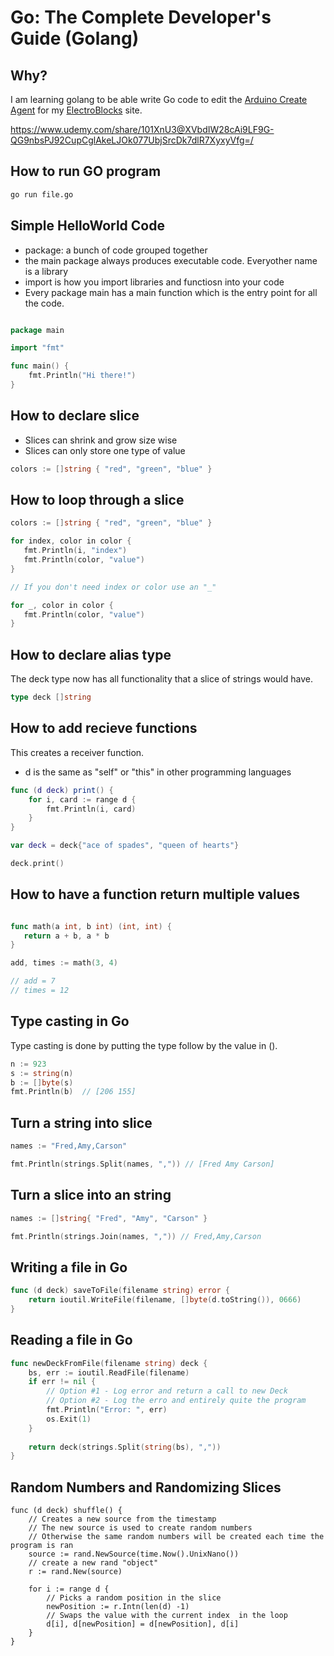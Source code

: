# Go: The Complete Developer's Guide (Golang)

## Why?

I am learning golang to be able write Go code to edit the [Arduino Create Agent](https://github.com/arduino/arduino-create-agent) for my [ElectroBlocks](https://electroblocks.org/) site.

https://www.udemy.com/share/101XnU3@XVbdIW28cAi9LF9G-QG9nbsPJ92CupCglAkeLJOk077UbjSrcDk7dlR7XyxyVfg=/

## How to run GO program

```bash
go run file.go
```

## Simple HelloWorld Code

- package: a bunch of code grouped together
- the main package always produces executable code.  Everyother name is a library
- import is how you import libraries and functiosn into your code
- Every package main has a main function which is the entry point for all the code.

```go

package main

import "fmt"

func main() {
	fmt.Println("Hi there!")
}

```

## How to declare slice

- Slices can shrink and grow size wise
- Slices can only store one type of value

```go
colors := []string { "red", "green", "blue" }
```

## How to loop through a slice

```go
colors := []string { "red", "green", "blue" }

for index, color in color {
   fmt.Println(i, "index")
   fmt.Println(color, "value")
}

// If you don't need index or color use an "_"

for _, color in color {
   fmt.Println(color, "value")
}

```

## How to declare alias type

The deck type now has all functionality that a slice of strings would have.

```go
type deck []string
```

## How to add recieve functions 

This creates a receiver function.  

- d is the same as "self" or "this" in other programming languages

```swift
func (d deck) print() {
	for i, card := range d {
		fmt.Println(i, card)
	}
}

var deck = deck{"ace of spades", "queen of hearts"}

deck.print()

```

## How to have a function return multiple values

```go

func math(a int, b int) (int, int) {
   return a + b, a * b
}

add, times := math(3, 4)

// add = 7
// times = 12

```

## Type casting in Go

Type casting is done by putting the type follow by the value in ().

```go
n := 923
s := string(n)
b := []byte(s)
fmt.Println(b)  // [206 155]
```

## Turn a string into slice

```go
names := "Fred,Amy,Carson"

fmt.Println(strings.Split(names, ",")) // [Fred Amy Carson]
```

## Turn a slice into an string


```go
names := []string{ "Fred", "Amy", "Carson" }

fmt.Println(strings.Join(names, ",")) // Fred,Amy,Carson
```

## Writing a file in Go


```go
func (d deck) saveToFile(filename string) error {
    return ioutil.WriteFile(filename, []byte(d.toString()), 0666)
}
```

## Reading a file in Go

```go
func newDeckFromFile(filename string) deck {
	bs, err := ioutil.ReadFile(filename)
	if err != nil {
		// Option #1 - Log error and return a call to new Deck
		// Option #2 - Log the erro and entirely quite the program
		fmt.Println("Error: ", err)
		os.Exit(1)
	}
	
	return deck(strings.Split(string(bs), ","))
}
```

## Random Numbers and Randomizing Slices

```
func (d deck) shuffle() {
	// Creates a new source from the timestamp
	// The new source is used to create random numbers
	// Otherwise the same random numbers will be created each time the program is ran
	source := rand.NewSource(time.Now().UnixNano())
	// create a new rand "object"
	r := rand.New(source)

	for i := range d {
		// Picks a random position in the slice
		newPosition := r.Intn(len(d) -1)
		// Swaps the value with the current index  in the loop
		d[i], d[newPosition] = d[newPosition], d[i]
	}
}
```
